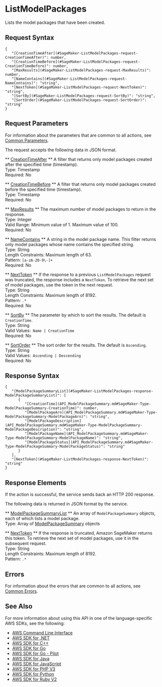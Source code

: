 # ListModelPackages<a name="API_ListModelPackages"></a>

Lists the model packages that have been created\.

## Request Syntax<a name="API_ListModelPackages_RequestSyntax"></a>

```
{
   "[CreationTimeAfter](#SageMaker-ListModelPackages-request-CreationTimeAfter)": number,
   "[CreationTimeBefore](#SageMaker-ListModelPackages-request-CreationTimeBefore)": number,
   "[MaxResults](#SageMaker-ListModelPackages-request-MaxResults)": number,
   "[NameContains](#SageMaker-ListModelPackages-request-NameContains)": "string",
   "[NextToken](#SageMaker-ListModelPackages-request-NextToken)": "string",
   "[SortBy](#SageMaker-ListModelPackages-request-SortBy)": "string",
   "[SortOrder](#SageMaker-ListModelPackages-request-SortOrder)": "string"
}
```

## Request Parameters<a name="API_ListModelPackages_RequestParameters"></a>

For information about the parameters that are common to all actions, see [Common Parameters](CommonParameters.md)\.

The request accepts the following data in JSON format\.

 ** [CreationTimeAfter](#API_ListModelPackages_RequestSyntax) **   <a name="SageMaker-ListModelPackages-request-CreationTimeAfter"></a>
A filter that returns only model packages created after the specified time \(timestamp\)\.  
Type: Timestamp  
Required: No

 ** [CreationTimeBefore](#API_ListModelPackages_RequestSyntax) **   <a name="SageMaker-ListModelPackages-request-CreationTimeBefore"></a>
A filter that returns only model packages created before the specified time \(timestamp\)\.  
Type: Timestamp  
Required: No

 ** [MaxResults](#API_ListModelPackages_RequestSyntax) **   <a name="SageMaker-ListModelPackages-request-MaxResults"></a>
The maximum number of model packages to return in the response\.  
Type: Integer  
Valid Range: Minimum value of 1\. Maximum value of 100\.  
Required: No

 ** [NameContains](#API_ListModelPackages_RequestSyntax) **   <a name="SageMaker-ListModelPackages-request-NameContains"></a>
A string in the model package name\. This filter returns only model packages whose name contains the specified string\.  
Type: String  
Length Constraints: Maximum length of 63\.  
Pattern: `[a-zA-Z0-9\-]+`   
Required: No

 ** [NextToken](#API_ListModelPackages_RequestSyntax) **   <a name="SageMaker-ListModelPackages-request-NextToken"></a>
If the response to a previous `ListModelPackages` request was truncated, the response includes a `NextToken`\. To retrieve the next set of model packages, use the token in the next request\.  
Type: String  
Length Constraints: Maximum length of 8192\.  
Pattern: `.*`   
Required: No

 ** [SortBy](#API_ListModelPackages_RequestSyntax) **   <a name="SageMaker-ListModelPackages-request-SortBy"></a>
The parameter by which to sort the results\. The default is `CreationTime`\.  
Type: String  
Valid Values:` Name | CreationTime`   
Required: No

 ** [SortOrder](#API_ListModelPackages_RequestSyntax) **   <a name="SageMaker-ListModelPackages-request-SortOrder"></a>
The sort order for the results\. The default is `Ascending`\.  
Type: String  
Valid Values:` Ascending | Descending`   
Required: No

## Response Syntax<a name="API_ListModelPackages_ResponseSyntax"></a>

```
{
   "[ModelPackageSummaryList](#SageMaker-ListModelPackages-response-ModelPackageSummaryList)": [ 
      { 
         "[CreationTime](API_ModelPackageSummary.md#SageMaker-Type-ModelPackageSummary-CreationTime)": number,
         "[ModelPackageArn](API_ModelPackageSummary.md#SageMaker-Type-ModelPackageSummary-ModelPackageArn)": "string",
         "[ModelPackageDescription](API_ModelPackageSummary.md#SageMaker-Type-ModelPackageSummary-ModelPackageDescription)": "string",
         "[ModelPackageName](API_ModelPackageSummary.md#SageMaker-Type-ModelPackageSummary-ModelPackageName)": "string",
         "[ModelPackageStatus](API_ModelPackageSummary.md#SageMaker-Type-ModelPackageSummary-ModelPackageStatus)": "string"
      }
   ],
   "[NextToken](#SageMaker-ListModelPackages-response-NextToken)": "string"
}
```

## Response Elements<a name="API_ListModelPackages_ResponseElements"></a>

If the action is successful, the service sends back an HTTP 200 response\.

The following data is returned in JSON format by the service\.

 ** [ModelPackageSummaryList](#API_ListModelPackages_ResponseSyntax) **   <a name="SageMaker-ListModelPackages-response-ModelPackageSummaryList"></a>
An array of `ModelPackageSummary` objects, each of which lists a model package\.  
Type: Array of [ModelPackageSummary](API_ModelPackageSummary.md) objects

 ** [NextToken](#API_ListModelPackages_ResponseSyntax) **   <a name="SageMaker-ListModelPackages-response-NextToken"></a>
If the response is truncated, Amazon SageMaker returns this token\. To retrieve the next set of model packages, use it in the subsequent request\.  
Type: String  
Length Constraints: Maximum length of 8192\.  
Pattern: `.*` 

## Errors<a name="API_ListModelPackages_Errors"></a>

For information about the errors that are common to all actions, see [Common Errors](CommonErrors.md)\.

## See Also<a name="API_ListModelPackages_SeeAlso"></a>

For more information about using this API in one of the language\-specific AWS SDKs, see the following:
+  [AWS Command Line Interface](https://docs.aws.amazon.com/goto/aws-cli/sagemaker-2017-07-24/ListModelPackages) 
+  [AWS SDK for \.NET](https://docs.aws.amazon.com/goto/DotNetSDKV3/sagemaker-2017-07-24/ListModelPackages) 
+  [AWS SDK for C\+\+](https://docs.aws.amazon.com/goto/SdkForCpp/sagemaker-2017-07-24/ListModelPackages) 
+  [AWS SDK for Go](https://docs.aws.amazon.com/goto/SdkForGoV1/sagemaker-2017-07-24/ListModelPackages) 
+  [AWS SDK for Go \- Pilot](https://docs.aws.amazon.com/goto/SdkForGoPilot/sagemaker-2017-07-24/ListModelPackages) 
+  [AWS SDK for Java](https://docs.aws.amazon.com/goto/SdkForJava/sagemaker-2017-07-24/ListModelPackages) 
+  [AWS SDK for JavaScript](https://docs.aws.amazon.com/goto/AWSJavaScriptSDK/sagemaker-2017-07-24/ListModelPackages) 
+  [AWS SDK for PHP V3](https://docs.aws.amazon.com/goto/SdkForPHPV3/sagemaker-2017-07-24/ListModelPackages) 
+  [AWS SDK for Python](https://docs.aws.amazon.com/goto/boto3/sagemaker-2017-07-24/ListModelPackages) 
+  [AWS SDK for Ruby V2](https://docs.aws.amazon.com/goto/SdkForRubyV2/sagemaker-2017-07-24/ListModelPackages) 